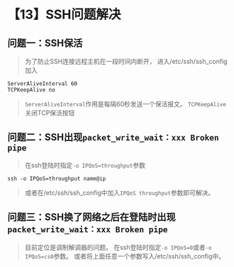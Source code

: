 # 【13】SSH问题解决
## 问题一：SSH保活
> 为了防止SSH连接远程主机在一段时间内断开，
> 进入/etc/ssh/ssh_config
> 加入
```
ServerAliveInterval 60 
TCPKeepAlive no
```
> `ServerAliveInterval`作用是每隔60秒发送一个保活报文。
> `TCPKeepAlive` 关闭TCP保活按钮

## 问题二：SSH出现`packet_write_wait：xxx Broken pipe`
> 在ssh登陆时指定`-o IPQoS=throughput`参数
```
ssh -o IPQoS=throughput name@ip
```
> 或者在/etc/ssh/ssh_config中加入`IPQoS throughput`参数即可解决。

## 问题三：SSH换了网络之后在登陆时出现`packet_write_wait：xxx Broken pipe`
> 目前定位是调制解调器的问题。
> 在ssh登陆时指定`-o IPQoS=0`或者`-o IPQoS=cs0`参数。
> 或者将上面任意一个参数写入/etc/ssh/ssh_config中。